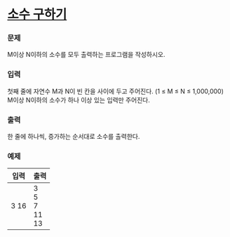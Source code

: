 # [소수 구하기](https://www.acmicpc.net/problem/1929)  
  
### 문제  
  
M이상 N이하의 소수를 모두 출력하는 프로그램을 작성하시오.  
  
### 입력  
  
첫째 줄에 자연수 M과 N이 빈 칸을 사이에 두고 주어진다. (1 ≤ M ≤ N ≤ 1,000,000) M이상 N이하의 소수가 하나 이상 있는 입력만 주어진다.  
  
### 출력  
  
한 줄에 하나씩, 증가하는 순서대로 소수를 출력한다.  
  
### 예제  
  
|입력|출력|
|---|---|
|3 16|3<br/>5<br/>7<br/>11<br/>13|